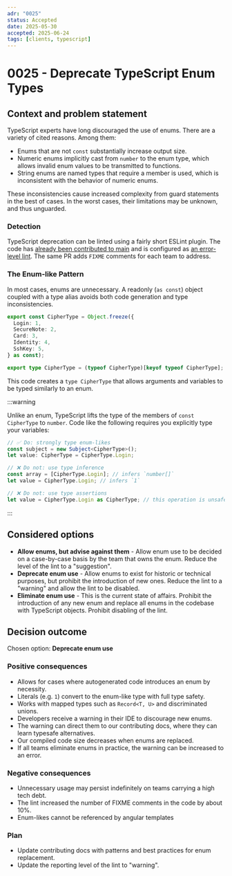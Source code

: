 ```yaml
---
adr: "0025"
status: Accepted
date: 2025-05-30
accepted: 2025-06-24
tags: [clients, typescript]
---
```


# 0025 - Deprecate TypeScript Enum Types

<AdrTable frontMatter={frontMatter}></AdrTable>

## Context and problem statement

TypeScript experts have long discouraged the use of enums. There are a variety of cited reasons.
Among them:

- Enums that are not `const` substantially increase output size.
- Numeric enums implicitly cast from `number` to the enum type, which allows invalid enum values to
  be transmitted to functions.
- String enums are named types that require a member is used, which is inconsistent with the
  behavior of numeric enums.

These inconsistencies cause increased complexity from guard statements in the best of cases. In the
worst cases, their limitations may be unknown, and thus unguarded.

### Detection

TypeScript deprecation can be linted using a fairly short ESLint plugin. The code has [already been
contributed to main][no-enum-lint] and is configured as [an error-level
lint][no-enum-configuration]. The same PR adds `FIXME` comments for each team to address.

### The Enum-like Pattern

In most cases, enums are unnecessary. A readonly (`as const`) object coupled with a type alias
avoids both code generation and type inconsistencies.

```ts
export const CipherType = Object.freeze({
  Login: 1,
  SecureNote: 2,
  Card: 3,
  Identity: 4,
  SshKey: 5,
} as const);

export type CipherType = (typeof CipherType)[keyof typeof CipherType];
```

This code creates a `type CipherType` that allows arguments and variables to be typed similarly to
an enum.

:::warning

Unlike an enum, TypeScript lifts the type of the members of `const CipherType` to `number`. Code
like the following requires you explicitly type your variables:

```ts
// ✅ Do: strongly type enum-likes
const subject = new Subject<CipherType>();
let value: CipherType = CipherType.Login;

// ❌ Do not: use type inference
const array = [CipherType.Login]; // infers `number[]`
let value = CipherType.Login; // infers `1`

// ❌ Do not: use type assertions
let value = CipherType.Login as CipherType; // this operation is unsafe
```

:::

## Considered options

- **Allow enums, but advise against them** - Allow enum use to be decided on a case-by-case basis by
  the team that owns the enum. Reduce the level of the lint to a "suggestion".
- **Deprecate enum use** - Allow enums to exist for historic or technical purposes, but prohibit the
  introduction of new ones. Reduce the lint to a "warning" and allow the lint to be disabled.
- **Eliminate enum use** - This is the current state of affairs. Prohibit the introduction of any
  new enum and replace all enums in the codebase with TypeScript objects. Prohibit disabling of the
  lint.

## Decision outcome

Chosen option: **Deprecate enum use**

### Positive consequences

- Allows for cases where autogenerated code introduces an enum by necessity.
- Literals (e.g. `1`) convert to the enum-like type with full type safety.
- Works with mapped types such as `Record<T, U>` and discriminated unions.
- Developers receive a warning in their IDE to discourage new enums.
- The warning can direct them to our contributing docs, where they can learn typesafe alternatives.
- Our compiled code size decreases when enums are replaced.
- If all teams eliminate enums in practice, the warning can be increased to an error.

### Negative consequences

- Unnecessary usage may persist indefinitely on teams carrying a high tech debt.
- The lint increased the number of FIXME comments in the code by about 10%.
- Enum-likes cannot be referenced by angular templates

### Plan

- Update contributing docs with patterns and best practices for enum replacement.
- Update the reporting level of the lint to "warning".

[no-enum-lint]: https://github.com/bitwarden/clients/blob/main/libs/eslint/platform/no-enums.mjs
[no-enum-configuration]:
  https://github.com/bitwarden/clients/blob/032fedf308ec251f17632d7d08c4daf6f41a4b1d/eslint.config.mjs#L77
